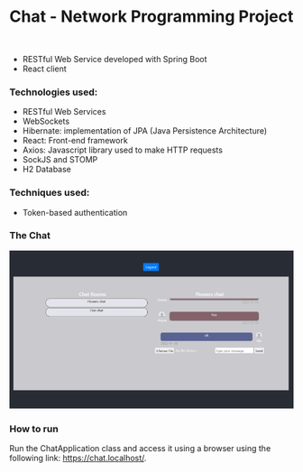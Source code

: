 # Chat - Network Programming Project

<br>

* RESTful Web Service developed with Spring Boot
* React client

### Technologies used:
* RESTful Web Services
* WebSockets
* Hibernate: implementation of JPA (Java Persistence Architecture)
* React: Front-end framework
* Axios: Javascript library used to make HTTP requests
* SockJS and STOMP
* H2 Database

### Techniques used:
* Token-based authentication

### The Chat
![chat](./images/chat.PNG)

### How to run 
Run the ChatApplication class and access it using a browser using the following link: https://chat.localhost/.
